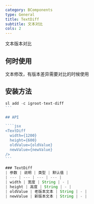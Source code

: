 ```yaml
---
category: BComponents
type: General
title: TextDiff
subtitle: 文本对比
cols: 2
---
```


文本版本对比

## 何时使用
文本修改，有版本差异需要对比的时候使用

## 安装方法
````jsx
sl add -c igroot-text-diff
```

## API

````jsx
<TextDiff
  width={1200}
  height={600}
  oldValue={oldValue}
  newValue={newValue}
/>
```

### TextDiff
| 参数 | 说明 | 类型 | 默认值 |
| --- | --- | --- | --- |
| width | 宽度 | String | - |
| height | 高度 | String | - |
| oldValue | 老版本文本 | String | - |
| newValue | 新版本文本 | String | - |




